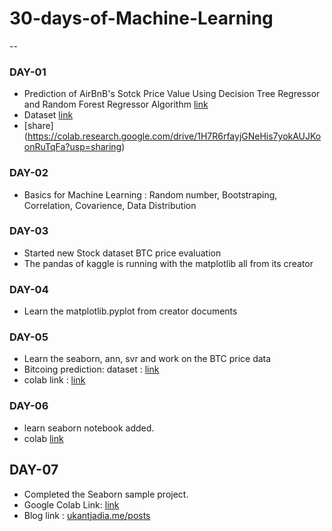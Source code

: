 # 30-days-of-Machine-Learning
--

### DAY-01
- Prediction of AirBnB's Sotck Price Value Using Decision Tree Regressor and Random Forest Regressor Algorithm  [link](https://colab.research.google.com/drive/1H7R6rfayjGNeHis7yokAUJKoonRuTqFa?usp=sharing) 
- Dataset [link](https://www.kaggle.com/datasets/whenamancodes/airbnb-inc-stock-market-analysis)
- [share] (https://colab.research.google.com/drive/1H7R6rfayjGNeHis7yokAUJKoonRuTqFa?usp=sharing)


### DAY-02
- Basics for Machine Learning 
: Random number, Bootstraping, Correlation, Covarience, Data Distribution

### DAY-03
- Started new Stock dataset BTC price evaluation
- The pandas of kaggle is running with the matplotlib all from its creator

### DAY-04
* Learn the matplotlib.pyplot from creator documents

### DAY-05
- Learn the seaborn, ann, svr and work on the BTC price data
- Bitcoing prediction: dataset : [link](https://www.kaggle.com/datasets/pavelbiz/monthly-btc-rate-from-2014-to-present)
- colab link : [link](https://colab.research.google.com/drive/1ZOIqrT8fz2ZB70r2g5FgJbRwqQnWZGgs?usp=sharing)

### DAY-06
- learn seaborn notebook added.
- colab [link](https://colab.research.google.com/drive/1FgTgQbKFSmgXk6oCVf13a_cIEFvonLRk?usp=sharing)

## DAY-07
+ Completed the Seaborn sample project.
+ Google Colab Link: [link](https://colab.research.google.com/drive/1FgTgQbKFSmgXk6oCVf13a_cIEFvonLRk?usp=sharing)
+ Blog link : [ukantjadia.me/posts](ukantjadia.me/posts)

